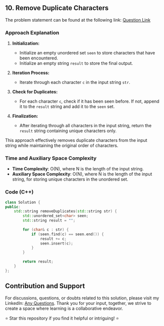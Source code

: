 ## 10. Remove Duplicate Characters

The problem statement can be found at the following link: [Question Link](https://www.geeksforgeeks.org/problems/remove-all-duplicates-from-a-given-string4321/1)

### Approach Explanation

1. **Initialization:**
   - Initialize an empty unordered set `seen` to store characters that have been encountered.
   - Initialize an empty string `result` to store the final output.

2. **Iteration Process:**
   - Iterate through each character `c` in the input string `str`.

3. **Check for Duplicates:**
   - For each character `c`, check if it has been seen before. If not, append it to the `result` string and add it to the `seen` set.

4. **Finalization:**
   - After iterating through all characters in the input string, return the `result` string containing unique characters only.

This approach effectively removes duplicate characters from the input string while maintaining the original order of characters.

### Time and Auxiliary Space Complexity

- **Time Complexity**: O(N), where N is the length of the input string.
- **Auxiliary Space Complexity**: O(N), where N is the length of the input string, for storing unique characters in the unordered set.

### Code (C++)
```cpp
class Solution {
public:
    std::string removeDuplicates(std::string str) {
        std::unordered_set<char> seen;
        std::string result = "";
        
        for (char& c : str) {
            if (seen.find(c) == seen.end()) {
                result += c;
                seen.insert(c);
            }
        }
        
        return result;
    }
};

```

## Contribution and Support

For discussions, questions, or doubts related to this solution, please visit my LinkedIn: [Any Questions](https://www.linkedin.com/in/het-patel-8b110525a/).
Thank you for your input, together, we strive to create a space where learning is a collaborative endeavor.

⭐ Star this repository if you find it helpful or intriguing! ⭐
